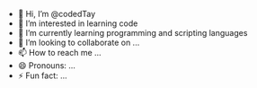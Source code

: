- 👋 Hi, I’m @codedTay
- 👀 I’m interested in learning code 
- 🌱 I’m currently learning programming and scripting languages 
- 💞️ I’m looking to collaborate on ...
- 📫 How to reach me ...
- 😄 Pronouns: ...
- ⚡ Fun fact: ...

<!---
codedTay/codedTay is a ✨ special ✨ repository because its `README.md` (this file) appears on your GitHub profile.
You can click the Preview link to take a look at your changes.
--->
